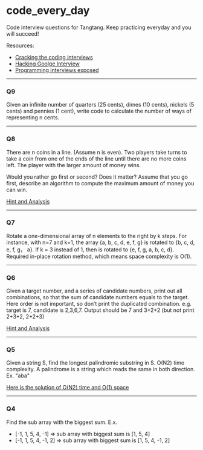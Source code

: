 code_every_day
==============

Code interview questions for Tangtang. Keep practicing everyday and you will succeed!

Resources:
+ [Cracking the coding interviews](http://hawstein.com/posts/ctci-solutions-contents.html)
+ [Hacking Goolge Interview](http://leetcode.com/2010/04/hacking-google-interview-from-mit.html)
+ [Programming interviews exposed](http://searchworks.stanford.edu/view/9863051)

---

### Q9
Given an infinite number of quarters (25 cents), dimes (10 cents), nickels (5 cents) and pennies (1 cent), write code to calculate the number of ways of representing n cents.

---

### Q8
There are n coins in a line. (Assume n is even). Two players take turns to take a coin from one of the ends of the line until there are no more coins left. The player with the larger amount of money wins.

Would you rather go first or second? Does it matter? Assume that you go first, describe an algorithm to compute the maximum amount of money you can win.

[Hint and Analysis](http://leetcode.com/2011/02/coins-in-line.html)

---

### Q7
Rotate a one-dimensional array of n elements to the right by k steps. For instance, with n=7 and k=1, the array {a, b, c, d, e, f, g} is rotated to {b, c, d, e, f, g， a}. If k = 3 instead of 1, then is rotated to {e, f, g, a, b, c, d}. Required in-place rotation method, which means space complexity is O(1).

---

### Q6
Given a target number, and a series of candidate numbers, print out all combinations, so that the sum of candidate numbers equals to the target. Here order is not important, so don’t print the duplicated combination. e.g. target is 7, candidate is 2,3,6,7. Output should be 7 and 3+2+2 (but not print 2+3+2, 2+2+3)

[Hint and Analysis](http://leetcode.com/2010/09/print-all-combinations-of-number-as-sum.html)

---

### Q5
Given a string S, find the longest palindromic substring in S.  O(N2) time complexity. A palindrome is a string which reads the same in both direction. Ex. "aba"

[Here is the solution of O(N2) time and O(1) space](http://leetcode.com/2011/11/longest-palindromic-substring-part-i.html#crayon-52e10cfadb7a7)

---

### Q4
Find the sub array with the biggest sum. E.x. 
+ [-1, 1, 5, 4, -1] => sub array with biggest sum is [1, 5, 4]
+ [-1, 1, 5, 4, -1, 2] => sub array with biggest sum is [1, 5, 4, -1, 2]

